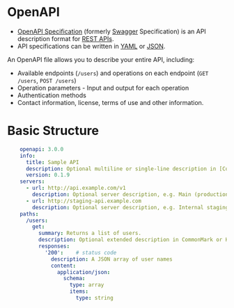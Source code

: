 # OpenAPI
- [OpenAPI Specification](https://swagger.io/docs/specification/about/) (formerly [Swagger](Readme.md) Specification) is an API description format for [REST APIs](../../REST.md). 
- API specifications can be written in [YAML](https://en.wikipedia.org/wiki/YAML) or [JSON](https://www.w3schools.com/js/js_json_intro.asp).

An OpenAPI file allows you to describe your entire API, including:
- Available endpoints (`/users`) and operations on each endpoint (`GET /users`, `POST /users`)
- Operation parameters - Input and output for each operation
- Authentication methods
- Contact information, license, terms of use and other information.

# Basic Structure

````yaml
    openapi: 3.0.0
    info:
      title: Sample API
      description: Optional multiline or single-line description in [CommonMark](http://commonmark.org/help/) or HTML.
      version: 0.1.9
    servers:
      - url: http://api.example.com/v1
        description: Optional server description, e.g. Main (production) server
      - url: http://staging-api.example.com
        description: Optional server description, e.g. Internal staging server for testing
    paths:
      /users:
        get:
          summary: Returns a list of users.
          description: Optional extended description in CommonMark or HTML.
          responses:
            '200':    # status code
              description: A JSON array of user names
              content:
                application/json:
                  schema: 
                    type: array
                    items: 
                      type: string
````



